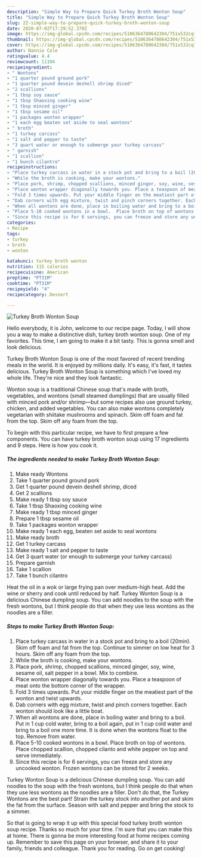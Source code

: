 ```yaml
---
description: "Simple Way to Prepare Quick Turkey Broth Wonton Soup"
title: "Simple Way to Prepare Quick Turkey Broth Wonton Soup"
slug: 22-simple-way-to-prepare-quick-turkey-broth-wonton-soup
date: 2020-07-02T17:29:52.370Z
image: https://img-global.cpcdn.com/recipes/5106364780642304/751x532cq70/turkey-broth-wonton-soup-recipe-main-photo.jpg
thumbnail: https://img-global.cpcdn.com/recipes/5106364780642304/751x532cq70/turkey-broth-wonton-soup-recipe-main-photo.jpg
cover: https://img-global.cpcdn.com/recipes/5106364780642304/751x532cq70/turkey-broth-wonton-soup-recipe-main-photo.jpg
author: Nannie Cole
ratingvalue: 4.4
reviewcount: 11194
recipeingredient:
- " Wontons"
- "1 quarter pound ground pork"
- "1 quarter pound devein deshell shrimp diced"
- "2 scallions"
- "1 tbsp soy sauce"
- "1 tbsp Shaoxing cooking wine"
- "1 tbsp minced ginger"
- "1 tbsp sesame oil"
- "1 packages wonton wrapper"
- "1 each egg beaten set aside to seal wontons"
- " broth"
- "1 turkey carcass"
- "1 salt and pepper to taste"
- "3 quart water or enough to submerge your turkey carcass"
- " garnish"
- "1 scallion"
- "1 bunch cilantro"
recipeinstructions:
- "Place turkey carcass in water in a stock pot and bring to a boil (20min). Skim off foam and fat from the top. Continue  to simmer on low heat for 3 hours. Skim off any foam from the top."
- "While the broth is cooking, make your wontons."
- "Place pork, shrimp, chopped scallions, minced ginger, soy, wine, sesame oil, salt pepper in a bowl. Mix to combine."
- "Place wonton wrapper diagonally towards you. Place a teaspoon of meat onto the bottom corner of the wrapper."
- "Fold 3 times upwards. Put your middle finger on the meatiest part of the wonton and twist upwards."
- "Dab corners with egg mixture, twist and pinch corners together. Each wonton should look like a little boat."
- "When all wontons are done, place in boiling water and bring to a boil.  Put in 1 cup cold water, bring to a boil again, put in 1 cup cold water and bring to a boil one more time. It is done when the wontons float to the top.  Remove from water."
- "Place 5-10 cooked wontons in a bowl.  Place broth on top of wontons.  Place chopped scallion, chopped cilanto and white pepper on top and serve immediately."
- "Since this recipe is for 6 servings, you can freeze and store any uncooked wonton. Frozen wontons can be stored for 2 weeks."
categories:
- Recipe
tags:
- turkey
- broth
- wonton

katakunci: turkey broth wonton 
nutrition: 115 calories
recipecuisine: American
preptime: "PT31M"
cooktime: "PT31M"
recipeyield: "4"
recipecategory: Dessert

---
```



![Turkey Broth Wonton Soup](https://img-global.cpcdn.com/recipes/5106364780642304/751x532cq70/turkey-broth-wonton-soup-recipe-main-photo.jpg)

Hello everybody, it is John, welcome to our recipe page. Today, I will show you a way to make a distinctive dish, turkey broth wonton soup. One of my favorites. This time, I am going to make it a bit tasty. This is gonna smell and look delicious.

Turkey Broth Wonton Soup is one of the most favored of recent trending meals in the world. It is enjoyed by millions daily. It's easy, it's fast, it tastes delicious. Turkey Broth Wonton Soup is something which I've loved my whole life. They're nice and they look fantastic.

Wonton soup is a traditional Chinese soup that&#39;s made with broth, vegetables, and wontons (small steamed dumplings) that are usually filled with minced pork and/or shrimp—but some recipes also use ground turkey, chicken, and added vegetables. You can also make wontons completely vegetarian with shiitake mushrooms and spinach. Skim off foam and fat from the top. Skim off any foam from the top.


To begin with this particular recipe, we have to first prepare a few components. You can have turkey broth wonton soup using 17 ingredients and 9 steps. Here is how you cook it.

<!--inarticleads1-->

##### The ingredients needed to make Turkey Broth Wonton Soup:

1. Make ready  Wontons
1. Take 1 quarter pound ground pork
1. Get 1 quarter pound devein deshell shrimp, diced
1. Get 2 scallions
1. Make ready 1 tbsp soy sauce
1. Take 1 tbsp Shaoxing cooking wine
1. Make ready 1 tbsp minced ginger
1. Prepare 1 tbsp sesame oil
1. Take 1 packages wonton wrapper
1. Make ready 1 each egg, beaten set aside to seal wontons
1. Make ready  broth
1. Get 1 turkey carcass
1. Make ready 1 salt and pepper to taste
1. Get 3 quart water (or enough to submerge your turkey carcass)
1. Prepare  garnish
1. Take 1 scallion
1. Take 1 bunch cilantro


Heat the oil in a wok or large frying pan over medium-high heat. Add the wine or sherry and cook until reduced by half. Turkey Wonton Soup is a delicious Chinese dumpling soup. You can add noodles to the soup with the fresh wontons, but I think people do that when they use less wontons as the noodles are a filler. 

<!--inarticleads2-->

##### Steps to make Turkey Broth Wonton Soup:

1. Place turkey carcass in water in a stock pot and bring to a boil (20min). Skim off foam and fat from the top. Continue  to simmer on low heat for 3 hours. Skim off any foam from the top.
1. While the broth is cooking, make your wontons.
1. Place pork, shrimp, chopped scallions, minced ginger, soy, wine, sesame oil, salt pepper in a bowl. Mix to combine.
1. Place wonton wrapper diagonally towards you. Place a teaspoon of meat onto the bottom corner of the wrapper.
1. Fold 3 times upwards. Put your middle finger on the meatiest part of the wonton and twist upwards.
1. Dab corners with egg mixture, twist and pinch corners together. Each wonton should look like a little boat.
1. When all wontons are done, place in boiling water and bring to a boil.  Put in 1 cup cold water, bring to a boil again, put in 1 cup cold water and bring to a boil one more time. It is done when the wontons float to the top.  Remove from water.
1. Place 5-10 cooked wontons in a bowl.  Place broth on top of wontons.  Place chopped scallion, chopped cilanto and white pepper on top and serve immediately.
1. Since this recipe is for 6 servings, you can freeze and store any uncooked wonton. Frozen wontons can be stored for 2 weeks.


Turkey Wonton Soup is a delicious Chinese dumpling soup. You can add noodles to the soup with the fresh wontons, but I think people do that when they use less wontons as the noodles are a filler. Don&#39;t do that, the Turkey Wontons are the best part! Strain the turkey stock into another pot and skim the fat from the surface. Season with salt and pepper and bring the stock to a simmer. 

So that is going to wrap it up with this special food turkey broth wonton soup recipe. Thanks so much for your time. I'm sure that you can make this at home. There is gonna be more interesting food at home recipes coming up. Remember to save this page on your browser, and share it to your family, friends and colleague. Thank you for reading. Go on get cooking!
